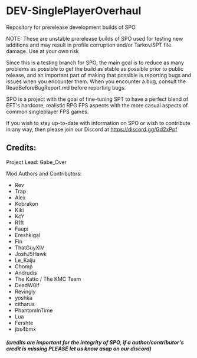 # DEV-SinglePlayerOverhaul
Repository for prerelease development builds of SPO

NOTE: These are unstable prerelease builds of SPO used for testing new additions and may result in profile corruption and/or Tarkov/SPT file damage. Use at your own risk

Since this is a testing branch for SPO, the main goal is to reduce as many problems as possible to get the build as stable as possible prior to public release, and an important part of making that possible is reporting bugs and issues when you encounter them. When you encounter a bug, consult the ReadBeforeBugReport.md before reporting bugs.

SPO is a project with the goal of fine-tuning SPT to have a perfect blend of EFT's hardcore, realistic RPG FPS aspects with the more casual aspects of common singleplayer FPS games.

If you wish to stay up-to-date with information on SPO or wish to contribute in any way, then please join our Discord at https://discord.gg/Gd2xPpf

## Credits:

Project Lead: Gabe_Over

Mod Authors and Contributors:
- Rev
- Trap
- Alex
- Kobrakon
- Kiki
- KcY
- R1ft
- Faupi
- Ereshkigal
- Fin
- ThatGuyXIV
- JoshJ5Hawk
- Le_Kaiju
- Chomp
- Andrudis
- The Katto / The KMC Team
- DeadW0lf
- Revingly
- yoshka
- citharus
- PhantomInTime
- Lua
- Fershte
- jbs4bmx

#### _(credits are important for the integrity of SPO, if a author/contributor's credit is missing PLEASE let us know asap on our discord)_
